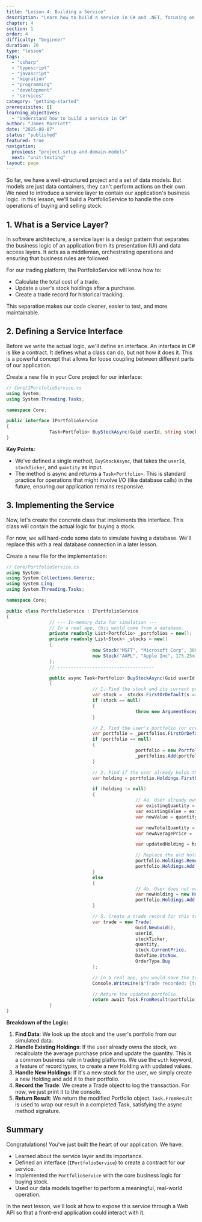 ```yaml
---
title: "Lesson 4: Building a Service"
description: "Learn how to build a service in C# and .NET, focusing on business logic and data handling."
chapter: 4
section: 1
order: 4
difficulty: "beginner"
duration: 20
type: "lesson"
tags:
  - "csharp"
  - "typescript"
  - "javascript"
  - "migration"
  - "programming"
  - "development"
  - "services"
category: "getting-started"
prerequisites: []
learning_objectives:
  - "Understand how to build a service in C#"
author: "James Marriott"
date: "2025-08-07"
status: "published"
featured: true
navigation:
  previous: "project-setup-and-domain-models"
  next: "unit-testing"
layout: page
---
```


So far, we have a well-structured project and a set of data models. But models are just data containers; they can't perform actions on their own. We need to introduce a service layer to contain our application's business logic. In this lesson, we'll build a PortfolioService to handle the core operations of buying and selling stock.

## 1. What is a Service Layer?

In software architecture, a service layer is a design pattern that separates the business logic of an application from its presentation (UI) and data access layers. It acts as a middleman, orchestrating operations and ensuring that business rules are followed.

For our trading platform, the PortfolioService will know how to:

- Calculate the total cost of a trade.
- Update a user's stock holdings after a purchase.
- Create a trade record for historical tracking.

This separation makes our code cleaner, easier to test, and more maintainable.

## 2. Defining a Service Interface

Before we write the actual logic, we'll define an interface. An interface in C# is like a contract. It defines what a class can do, but not how it does it. This is a powerful concept that allows for loose coupling between different parts of our application.

Create a new file in your Core project for our interface:

```csharp
// Core/IPortfolioService.cs
using System;
using System.Threading.Tasks;

namespace Core;

public interface IPortfolioService
{
                Task<Portfolio> BuyStockAsync(Guid userId, string stockTicker, int quantity);
}
```

**Key Points:**

- We've defined a single method, `BuyStockAsync`, that takes the `userId`, `stockTicker`, and `quantity` as input.
- The method is async and returns a `Task<Portfolio>`. This is standard practice for operations that might involve I/O (like database calls) in the future, ensuring our application remains responsive.

## 3. Implementing the Service

Now, let's create the concrete class that implements this interface. This class will contain the actual logic for buying a stock.

For now, we will hard-code some data to simulate having a database. We'll replace this with a real database connection in a later lesson.

Create a new file for the implementation:

```csharp
// Core/PortfolioService.cs
using System;
using System.Collections.Generic;
using System.Linq;
using System.Threading.Tasks;

namespace Core;

public class PortfolioService : IPortfolioService
{
                // --- In-memory data for simulation ---
                // In a real app, this would come from a database.
                private readonly List<Portfolio> _portfolios = new();
                private readonly List<Stock> _stocks = new()
                {
                                new Stock("MSFT", "Microsoft Corp", 300.50m),
                                new Stock("AAPL", "Apple Inc", 175.25m)
                };
                // ------------------------------------

                public async Task<Portfolio> BuyStockAsync(Guid userId, string stockTicker, int quantity)
                {
                                // 1. Find the stock and its current price
                                var stock = _stocks.FirstOrDefault(s => s.TickerSymbol == stockTicker);
                                if (stock == null)
                                {
                                                throw new ArgumentException("Stock ticker not found.", nameof(stockTicker));
                                }

                                // 2. Find the user's portfolio (or create one if it doesn't exist)
                                var portfolio = _portfolios.FirstOrDefault(p => p.UserId == userId);
                                if (portfolio == null)
                                {
                                                portfolio = new Portfolio(Guid.NewGuid(), userId, new List<Holding>());
                                                _portfolios.Add(portfolio);
                                }

                                // 3. Find if the user already holds this stock
                                var holding = portfolio.Holdings.FirstOrDefault(h => h.StockTicker == stockTicker);

                                if (holding != null)
                                {
                                                // 4a. User already owns this stock: update the existing holding
                                                var existingQuantity = holding.Quantity;
                                                var existingValue = existingQuantity * holding.AveragePurchasePrice;
                                                var newValue = quantity * stock.CurrentPrice;

                                                var newTotalQuantity = existingQuantity + quantity;
                                                var newAveragePrice = (existingValue + newValue) / newTotalQuantity;

                                                var updatedHolding = holding with { Quantity = newTotalQuantity, AveragePurchasePrice = newAveragePrice };

                                                // Replace the old holding with the updated one
                                                portfolio.Holdings.Remove(holding);
                                                portfolio.Holdings.Add(updatedHolding);
                                }
                                else
                                {
                                                // 4b. User does not own this stock: create a new holding
                                                var newHolding = new Holding(stockTicker, quantity, stock.CurrentPrice);
                                                portfolio.Holdings.Add(newHolding);
                                }

                                // 5. Create a trade record for this transaction (for now, we don't store it)
                                var trade = new Trade(
                                                Guid.NewGuid(),
                                                userId,
                                                stockTicker,
                                                quantity,
                                                stock.CurrentPrice,
                                                DateTime.UtcNow,
                                                OrderType.Buy
                                );

                                // In a real app, you would save the trade to a database here.
                                Console.WriteLine($"Trade recorded: {trade}");

                                // Return the updated portfolio
                                return await Task.FromResult(portfolio);
                }
}
```

**Breakdown of the Logic:**

1. **Find Data**: We look up the stock and the user's portfolio from our simulated data.
2. **Handle Existing Holdings**: If the user already owns the stock, we recalculate the average purchase price and update the quantity. This is a common business rule in trading platforms. We use the `with` keyword, a feature of record types, to create a new Holding with updated values.
3. **Handle New Holdings**: If it's a new stock for the user, we simply create a new Holding and add it to their portfolio.
4. **Record the Trade**: We create a Trade object to log the transaction. For now, we just print it to the console.
5. **Return Result**: We return the modified Portfolio object. `Task.FromResult` is used to wrap our result in a completed Task, satisfying the async method signature.

## Summary

Congratulations! You've just built the heart of our application. We have:

- Learned about the service layer and its importance.
- Defined an interface (`IPortfolioService`) to create a contract for our service.
- Implemented the `PortfolioService` with the core business logic for buying stock.
- Used our data models together to perform a meaningful, real-world operation.

In the next lesson, we'll look at how to expose this service through a Web API so that a front-end application could interact with it.
